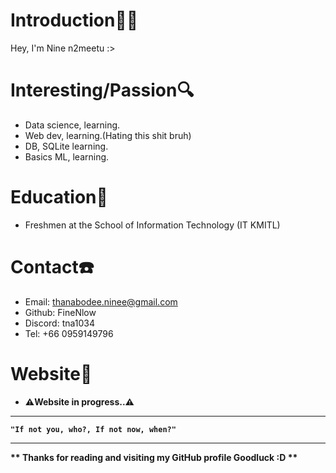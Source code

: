 # Introduction🧑‍💻
Hey, I'm Nine n2meetu :>

# Interesting/Passion🔍
- Data science, learning.
- Web dev, learning.(Hating this shit bruh)
- DB, SQLite learning.
- Basics ML, learning.

# Education🏫
- Freshmen at the School of Information Technology (IT KMITL)

# Contact☎️
- Email: thanabodee.ninee@gmail.com
- Github: FineNlow
- Discord: tna1034
- Tel: +66 0959149796

# Website📖
- <b>⚠️Website in progress..⚠️</b>
---

<b>`"If not you, who?, If not now, when?"`</b>

---
<b>** Thanks for reading and visiting my GitHub profile Goodluck :D **</b>
